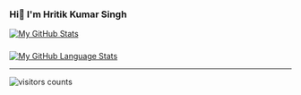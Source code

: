 
### Hi👋 I'm Hritik Kumar Singh
[![My GitHub Stats](https://github-readme-stats.vercel.app/api/?username=hritikksingh&count_private=true&theme=tokyonight&showicons=true)]()
###

[![My GitHub Language Stats](https://github-readme-stats.vercel.app/api/top-langs/?username=hritikksingh&langs_count=5&theme=tokyonight)]()

<hr/>


![visitors count](https://visitors-by-url-pls-dont-use-this-in-your-repo.vercel.app/hritikksingh-github-readme)s
